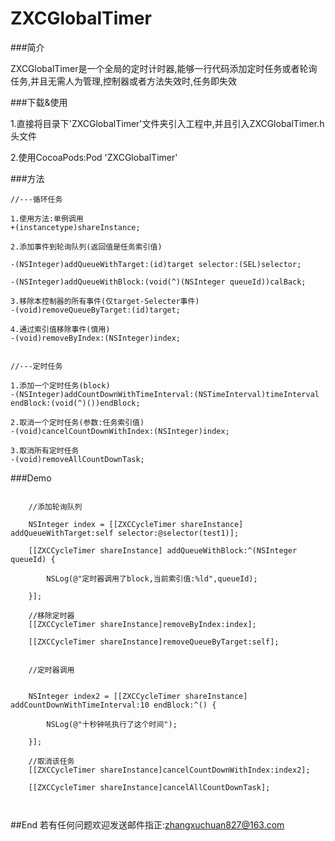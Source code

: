 # ZXCGlobalTimer

###简介

ZXCGlobalTimer是一个全局的定时计时器,能够一行代码添加定时任务或者轮询任务,并且无需人为管理,控制器或者方法失效时,任务即失效

###下载&使用

1.直接将目录下'ZXCGlobalTimer'文件夹引入工程中,并且引入ZXCGlobalTimer.h头文件

2.使用CocoaPods:Pod 'ZXCGlobalTimer'


###方法
```
//---循环任务

1.使用方法:单例调用
+(instancetype)shareInstance;

2.添加事件到轮询队列(返回值是任务索引值)

-(NSInteger)addQueueWithTarget:(id)target selector:(SEL)selector;

-(NSInteger)addQueueWithBlock:(void(^)(NSInteger queueId))calBack;

3.移除本控制器的所有事件(仅target-Selecter事件)
-(void)removeQueueByTarget:(id)target;

4.通过索引值移除事件(慎用)
-(void)removeByIndex:(NSInteger)index;


```

```
//---定时任务

1.添加一个定时任务(block)
-(NSInteger)addCountDownWithTimeInterval:(NSTimeInterval)timeInterval endBlock:(void(^)())endBlock;

2.取消一个定时任务(参数:任务索引值)
-(void)cancelCountDownWithIndex:(NSInteger)index;

3.取消所有定时任务
-(void)removeAllCountDownTask;

```



###Demo


```

    //添加轮询队列
    
    NSInteger index = [[ZXCCycleTimer shareInstance] addQueueWithTarget:self selector:@selector(test1)];
    
    [[ZXCCycleTimer shareInstance] addQueueWithBlock:^(NSInteger queueId) {
        
        NSLog(@"定时器调用了block,当前索引值:%ld",queueId);
        
    }];
    
    //移除定时器
    [[ZXCCycleTimer shareInstance]removeByIndex:index];
    
    [[ZXCCycleTimer shareInstance]removeQueueByTarget:self];
    
    
    //定时器调用
    
    
    NSInteger index2 = [[ZXCCycleTimer shareInstance] addCountDownWithTimeInterval:10 endBlock:^() {
    
        NSLog(@"十秒钟吼执行了这个时间");
        
    }];
    
    //取消该任务
    [[ZXCCycleTimer shareInstance]cancelCountDownWithIndex:index2];
    
    [[ZXCCycleTimer shareInstance]cancelAllCountDownTask];
    


```




##End
若有任何问题欢迎发送邮件指正:[zhangxuchuan827@163.com](mailto:zhangxuchuan827@163.com)
